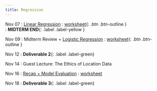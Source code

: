 ```yaml
---
title: Regression
---
```


Nov 07 
: [Linear Regression](https://github.com/gallettilance/CS506-Fall2022/raw/master/slides/16_Linear_Regression.pdf) 
  : [worksheet](https://raw.githubusercontent.com/gallettilance/CS506-Fall2022/master/worksheets/worksheet_14.ipynb){: .btn .btn-outline }  
    : **MIDTERM END**{: .label .label-yellow } 

Nov 09 
: Midterm Review + [Logistic Regression](#) 
  : [worksheet](https://raw.githubusercontent.com/gallettilance/CS506-Fall2022/master/worksheets/worksheet_15.ipynb){: .btn .btn-outline } 

Nov 12
: **Deliverable 2**{: .label .label-green}

Nov 14 
: Guest Lecture: The Ethics of Location Data 

Nov 16 
: [Recap + Model Evaluation](#) 
  : [worksheet](#) 

Nov 18
: **Deliverable 3**{: .label .label-green} 
